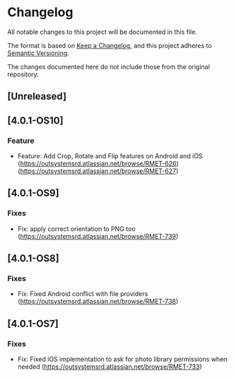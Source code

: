 # Changelog
All notable changes to this project will be documented in this file.

The format is based on [Keep a Changelog](https://keepachangelog.com/en/1.0.0/),
and this project adheres to [Semantic Versioning](https://semver.org/spec/v2.0.0.html).

The changes documented here do not include those from the original repository.

## [Unreleased]

## [4.0.1-OS10]
### Feature
- Feature: Add Crop, Rotate and Flip features on Android and iOS (https://outsystemsrd.atlassian.net/browse/RMET-626)(https://outsystemsrd.atlassian.net/browse/RMET-627)

## [4.0.1-OS9]
### Fixes
- Fix: apply correct orientation to PNG too (https://outsystemsrd.atlassian.net/browse/RMET-739)

## [4.0.1-OS8]
### Fixes
- Fix: Fixed Android conflict with file providers (https://outsystemsrd.atlassian.net/browse/RMET-738)

## [4.0.1-OS7]
### Fixes
- Fix: Fixed iOS implementation to ask for photo library permissions when needed (https://outsystemsrd.atlassian.net/browse/RMET-733)
